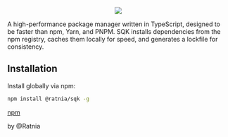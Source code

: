 <p align="center">
    <img src="assets/sqk.png" />
</p>



A high-performance package manager written in TypeScript, designed to be faster than npm, Yarn, and PNPM. SQK installs dependencies from the npm registry, caches them locally for speed, and generates a lockfile for consistency.

## Installation

Install globally via npm:
```bash
npm install @ratnia/sqk -g
```

[npm](https://www.npmjs.com/package/sqk)

by @Ratnia